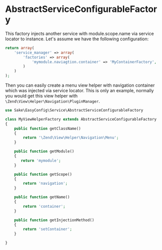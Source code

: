 # AbstractServiceConfigurableFactory
This factory injects another service with module.scope.name via service locator to instance.
Let's assume we have the following configuration:

```php
return array(
    'service_manager' => array(
        'factories' => array(
            'mymodule.naviagtion.container' => 'MyContainerFactory',
        )
    )
);
```

Then you can easily create a menu view helper with navigation container which was injected via service locator. This is only an example, normally you would get this view helper with `\Zend\View\Helper\Navigation\PluginManager`.

```php
use Sake\EasyConfig\Service\AbstractServiceConfigurableFactory

class MyViewHelperFactory extends AbstractServiceConfigurableFactory
{
    public function getClassName()
    {
        return '\Zend\View\Helper\Navigation\Menu';
    }

    public function getModule()
    {
       return 'mymodule';
    }

    public function getScope()
    {
        return 'navigation';
    }

    public function getName()
    {
        return 'container';
    }

    public function getInjectionMethod()
    {
        return 'setContainer';
    }

}
```
